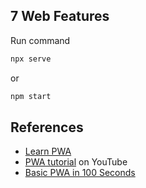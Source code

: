 ## 7 Web Features

Run command

```bash
npx serve
```

or

```bash
npm start
```

## References

- [Learn PWA](https://web.dev/learn/pwa/os-integration/)
- [PWA tutorial](https://fireship.io/lessons/pwa-top-features/) on YouTube
- [Basic PWA in 100 Seconds](https://youtu.be/sFsRylCQblw)

